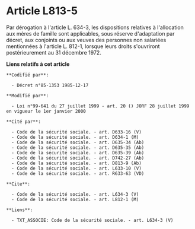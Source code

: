 # Article L813-5

Par dérogation à l'article L. 634-3, les dispositions relatives à l'allocation aux mères de famille sont applicables, sous
réserve d'adaptation par décret, aux conjoints ou aux veuves des personnes non salariées mentionnées à l'article L. 812-1,
lorsque leurs droits s'ouvriront postérieurement au 31 décembre 1972.

**Liens relatifs à cet article**

	**Codifié par**:

	  - Décret n°85-1353 1985-12-17

	**Modifié par**:

	  - Loi n°99-641 du 27 juillet 1999 - art. 20 () JORF 28 juillet 1999 en vigueur le 1er janvier 2000

	**Cité par**:

	  - Code de la sécurité sociale. - art. D633-16 (V)
	  - Code de la sécurité sociale. - art. D634-1 (M)
	  - Code de la sécurité sociale. - art. D635-34 (Ab)
	  - Code de la sécurité sociale. - art. D635-35 (Ab)
	  - Code de la sécurité sociale. - art. D635-39 (Ab)
	  - Code de la sécurité sociale. - art. D742-27 (Ab)
	  - Code de la sécurité sociale. - art. D813-9 (Ab)
	  - Code de la sécurité sociale. - art. L633-10 (V)
	  - Code de la sécurité sociale. - art. R633-63 (VD)

	**Cite**:

	  - Code de la sécurité sociale. - art. L634-3 (V)
	  - Code de la sécurité sociale. - art. L812-1 (M)

	**Liens**:

	  - TXT_ASSOCIE: Code de la sécurité sociale. - art. L634-3 (V)

